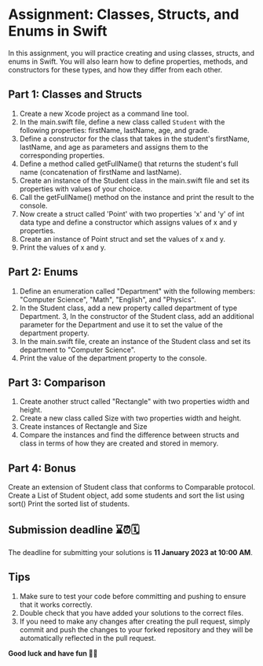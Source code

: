 
# Assignment: Classes, Structs, and Enums in Swift


In this assignment, you will practice creating and using classes, structs, and enums in Swift. You will also learn how to define properties, methods, and constructors for these types, and how they differ from each other.

## Part 1: Classes and Structs
1. Create a new Xcode project as a command line tool.
2. In the main.swift file, define a new class called `Student` with the following properties: firstName, lastName, age, and grade.
3. Define a constructor for the class that takes in the student's firstName, lastName, and age as parameters and assigns them to the corresponding properties.
4. Define a method called getFullName() that returns the student's full name (concatenation of firstName and lastName).
5. Create an instance of the Student class in the main.swift file and set its properties with values of your choice.
6. Call the getFullName() method on the instance and print the result to the console.
7. Now create a struct called 'Point' with two properties 'x' and 'y' of int data type and define a constructor which assigns values of x and y properties.
8. Create an instance of Point struct and set the values of x and y.
10. Print the values of x and y.

## Part 2: Enums
1. Define an enumeration called "Department" with the following members: "Computer Science", "Math", "English", and "Physics".
2. In the Student class, add a new property called department of type Department.
3, In the constructor of the Student class, add an additional parameter for the Department and use it to set the value of the department property.
4. In the main.swift file, create an instance of the Student class and set its department to "Computer Science".
5. Print the value of the department property to the console.

## Part 3: Comparison
1. Create another struct called "Rectangle" with two properties width and height.
2. Create a new class called Size with two properties width and height.
3. Create instances of Rectangle and Size
4. Compare the instances and find the difference between structs and class in terms of how they are created and stored in memory.

## Part 4: Bonus
Create an extension of Student class that conforms to Comparable protocol.
Create a List of Student object, add some students and sort the list using sort()
Print the sorted list of students.


## Submission deadline ⌛️⏰🗓
The deadline for submitting your solutions is **11 January 2023 at 10:00 AM**.

## Tips
1. Make sure to test your code before committing and pushing to ensure that it works correctly.
2. Double check that you have added your solutions to the correct files.
3. If you need to make any changes after creating the pull request, simply commit and push the changes to your forked repository and they will be automatically reflected in the pull request.

**Good luck and have fun 🦾✨**
